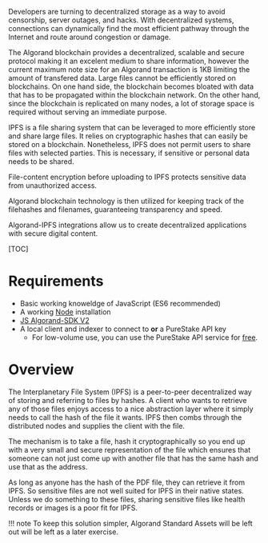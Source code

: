 Developers are turning to decentralized storage as a way to avoid censorship, server outages, and hacks. With decentralized systems, connections can dynamically find the most efficient pathway through the Internet and route around congestion or damage.

The Algorand blockchain provides a decentralized, scalable and secure protocol making it an excelent medium to share information, however the current maximum note size for an Algorand transaction is 1KB limiting the amount of transfered data.
Large files cannot be efficiently stored on blockchains. On one hand side, the blockchain becomes bloated with data that has to be propagated within the blockchain network. On the other hand, since the blockchain is replicated on many nodes, a lot of storage space is required without serving an immediate purpose.

IPFS is a file sharing system that can be leveraged to more efficiently store and share large files. It relies on cryptographic hashes that can easily be stored on a blockchain. Nonetheless, IPFS does not permit users to share files with selected parties. This is necessary, if sensitive or personal data needs to be shared.

File-content encryption before uploading to IPFS protects sensitive data from unauthorized access.

Algorand blockchain technology is then utilized for keeping track of the filehashes and filenames, guaranteeing transparency and speed.

Algorand-IPFS integrations allow us to create decentralized applications with secure digital content.

[TOC]

# Requirements 

* Basic working knoweldge of JavaScript (ES6 recommended)
* A working [Node](https://nodejs.org/) installation
* [JS Algorand-SDK V2](https://github.com/algorand/js-algorand-sdk)
* A local client and indexer to connect to **or** a PureStake API key
  * For low-volume use, you can use the PureStake API service for [free](https://www.purestake.com/technology/algorand-api/). 

# Overview

The Interplanetary File System (IPFS) is a peer-to-peer decentralized way of storing and referring to files by hashes. A client who wants to retrieve any of those files enjoys access to a nice abstraction layer where it simply needs to call the hash of the file it wants. IPFS then combs through the distributed nodes and supplies the client with the file.

The mechanism is to take a file, hash it cryptographically so you end up with a very small and secure representation of the file which ensures that someone can not just come up with another file that has the same hash and use that as the address.

As long as anyone has the hash of the PDF file, they can retrieve it from IPFS. So sensitive files are not well suited for IPFS in their native states. Unless we do something to these files, sharing sensitive files like health records or images is a poor fit for IPFS.

!!! note
To keep this solution simpler, Algorand Standard Assets will be left out will be left as a later exercise.
